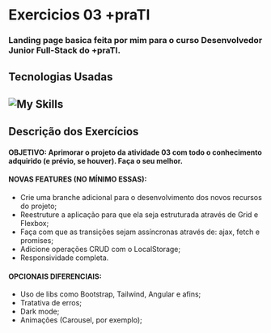 # Exercicios 03 +praTI

### Landing page basica feita por mim para o curso Desenvolvedor Junior Full-Stack do +praTI.

## Tecnologias Usadas

![My Skills](https://skillicons.dev/icons?i=html,css,js)
---

## Descrição dos Exercícios
#### OBJETIVO: Aprimorar o projeto da atividade 03 com todo o conhecimento adquirido (e prévio, se houver). Faça o seu melhor.

#### NOVAS FEATURES (NO MÍNIMO ESSAS):

- Crie uma branche adicional para o desenvolvimento dos novos recursos do projeto;
- Reestruture a aplicação para que ela seja estruturada através de Grid e Flexbox;
- Faça com que as transições sejam assíncronas através de: ajax, fetch e promises;
- Adicione operações CRUD com o LocalStorage;
- Responsividade completa.


#### OPCIONAIS DIFERENCIAIS:
- Uso de libs como Bootstrap, Tailwind, Angular e afins;
- Tratativa de erros;
- Dark mode;
- Animações (Carousel, por exemplo);



